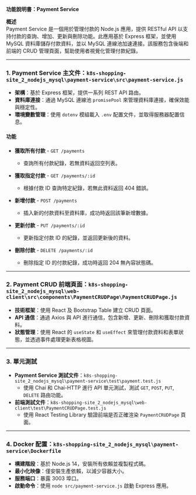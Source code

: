 **功能說明書：Payment Service**

**概述**  
Payment Service 是一個用於管理付款的 Node.js 應用，提供 RESTful API 以支持付款的查詢、增加、更新與刪除功能。此應用基於 Express 框架，並使用 MySQL 資料庫儲存付款資料，並以 MySQL 連線池加速連接。該服務包含後端和前端的 CRUD 管理頁面，幫助使用者視覺化管理付款紀錄。

---

### 1. Payment Service 主文件：`k8s-shopping-site_2_nodejs_mysql\payment-service\src\payment-service.js`
* **架構**：基於 Express 框架，提供一系列 REST API 路由。
* **資料庫連接**：通過 MySQL 連線池 `promisePool` 來管理資料庫連接，確保效能與穩定性。
* **環境變數管理**：使用 `dotenv` 模組載入 `.env` 配置文件，並取得服務器配置信息。

#### 功能
* **獲取所有付款** - `GET /payments`
  - 查詢所有付款紀錄，若無資料返回空列表。

* **獲取指定付款** - `GET /payments/:id`
  - 根據付款 ID 查詢特定紀錄，若無此資料返回 404 錯誤。

* **新增付款** - `POST /payments`
  - 插入新的付款資料至資料庫，成功時返回該筆新增數據。

* **更新付款** - `PUT /payments/:id`
  - 更新指定付款 ID 的紀錄，並返回更新後的資料。

* **刪除付款** - `DELETE /payments/:id`
  - 刪除指定 ID 的付款紀錄，成功時返回 204 無內容狀態碼。

---

### 2. Payment CRUD 前端頁面：`k8s-shopping-site_2_nodejs_mysql\web-client\src\components\PaymentCRUDPage\PaymentCRUDPage.js`
* **技術框架**：使用 React 及 Bootstrap Table 建立 CRUD 頁面。
* **API 通信**：通過 Axios 與 API 進行通信，包含新增、更新、刪除和獲取付款資料。
* **狀態管理**：使用 React 的 `useState` 和 `useEffect` 來管理付款資料和表單狀態，並透過事件處理更新表格視圖。

---

### 3. 單元測試
* **Payment Service 測試文件**：`k8s-shopping-site_2_nodejs_mysql\payment-service\test\payment.test.js`
  - 使用 Chai 和 Chai-HTTP 進行 API 單元測試，測試 `GET`, `POST`, `PUT`, `DELETE` 路由功能。
* **前端測試文件**：`k8s-shopping-site_2_nodejs_mysql\web-client\test\PaymentCRUDPage.test.js`
  - 使用 React Testing Library 驗證前端是否正確渲染 `PaymentCRUDPage` 頁面。

---

### 4. Docker 配置：`k8s-shopping-site_2_nodejs_mysql\payment-service\Dockerfile`
* **構建階段**：基於 Node.js 14，安裝所有依賴並複製程式碼。
* **最小化映像**：僅安裝生產依賴，以減少容器大小。
* **服務端口**：暴露 3003 埠口。
* **啟動命令**：使用 `node src/payment-service.js` 啟動 Express 應用。